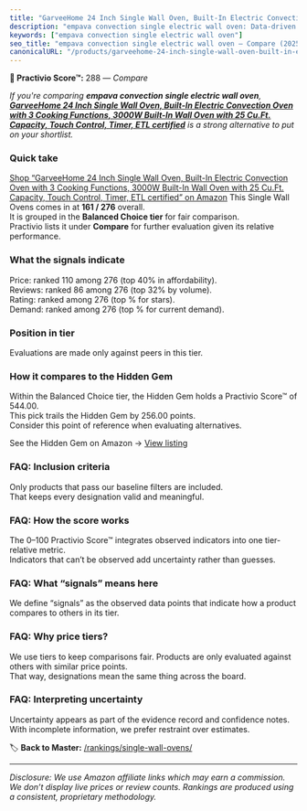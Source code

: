 ```yaml
---
title: "GarveeHome 24 Inch Single Wall Oven, Built-In Electric Convection Oven with 3 Cooking Functions, 3000W Built-In Wall Oven with 25 Cu.Ft. Capacity, Touch Control, Timer, ETL certified"
description: "empava convection single electric wall oven: Data-driven ranking using the Practivio Score™. Positioned by quality, value, demand, findability, momentum."
keywords: ["empava convection single electric wall oven"]
seo_title: "empava convection single electric wall oven — Compare (2025)"
canonicalURL: "/products/garveehome-24-inch-single-wall-oven-built-in-electric-convection-oven-with-3-cooking-functions-3000w-built-in-wall-oven-with-25-cuft-capacity-touch-control-timer-etl-certified-B0D86TMS5N/"
---
```


**🛒 Practivio Score™:** 288 — _Compare_


*If you're comparing **empava convection single electric wall oven**, **[GarveeHome 24 Inch Single Wall Oven, Built-In Electric Convection Oven with 3 Cooking Functions, 3000W Built-In Wall Oven with 25 Cu.Ft. Capacity, Touch Control, Timer, ETL certified](https://www.amazon.com/dp/B0D86TMS5N?tag=practivio-20)** is a strong alternative to put on your shortlist.*
### Quick take
[Shop “GarveeHome 24 Inch Single Wall Oven, Built-In Electric Convection Oven with 3 Cooking Functions, 3000W Built-In Wall Oven with 25 Cu.Ft. Capacity, Touch Control, Timer, ETL certified” on Amazon](https://www.amazon.com/dp/B0D86TMS5N?tag=practivio-20)
This Single Wall Ovens comes in at **161 / 276** overall.  
It is grouped in the **Balanced Choice tier** for fair comparison.  
Practivio lists it under **Compare** for further evaluation given its relative performance.

### What the signals indicate
Price: ranked 110 among 276 (top 40% in affordability).  
Reviews: ranked 86 among 276 (top 32% by volume).  
Rating: ranked  among 276 (top % for stars).  
Demand: ranked  among 276 (top % for current demand).

### Position in tier
Evaluations are made only against peers in this tier.

### How it compares to the Hidden Gem
Within the Balanced Choice tier, the Hidden Gem holds a Practivio Score™ of 544.00.  
This pick trails the Hidden Gem by 256.00 points.  
Consider this point of reference when evaluating alternatives.  

See the Hidden Gem on Amazon → [View listing](https://www.amazon.com/dp/B0F7RK331N?tag=practivio-20)

### FAQ: Inclusion criteria
Only products that pass our baseline filters are included.  
That keeps every designation valid and meaningful.

### FAQ: How the score works
The 0–100 Practivio Score™ integrates observed indicators into one tier-relative metric.  
Indicators that can’t be observed add uncertainty rather than guesses.

### FAQ: What “signals” means here
We define “signals” as the observed data points that indicate how a product compares to others in its tier.

### FAQ: Why price tiers?
We use tiers to keep comparisons fair. Products are only evaluated against others with similar price points.  
That way, designations mean the same thing across the board.

### FAQ: Interpreting uncertainty
Uncertainty appears as part of the evidence record and confidence notes.  
With incomplete information, we prefer restraint over estimates.

<!-- Missing template for Compare/CompareWithinPriceClass -->


🏷️ **Back to Master:** [/rankings/single-wall-ovens/](/rankings/single-wall-ovens/)

---
_Disclosure: We use Amazon affiliate links which may earn a commission. We don’t display live prices or review counts. Rankings are produced using a consistent, proprietary methodology._
